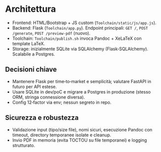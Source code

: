 # Architettura

- Frontend: HTML/Bootstrap + JS custom (`Toolchain/static/js/app.js`).
- Backend: Flask (`Toolchain/app.py`). Endpoint principali: `GET /`, `POST /generate`, `POST /preview-pdf` (nuovo).
- Toolchain: `Toolchain/publish.sh` invoca Pandoc + XeLaTeX con template LaTeX.
- Storage: inizialmente SQLite via SQLAlchemy (Flask‑SQLAlchemy). Scalabile a Postgres.

## Decisioni chiave

- Mantenere Flask per time‑to‑market e semplicità; valutare FastAPI in futuro per API estese.
- Usare SQLite in dev/poC e migrare a Postgres in produzione (stesso ORM, stringa connessione diversa).
- Config 12‑factor via env; nessun segreto in repo.

## Sicurezza e robustezza

- Validazione input (tipo/size file), nomi sicuri, esecuzione Pandoc con timeout, directory temporanee isolate e cleanup.
- Invio PDF in memoria (evita TOCTOU su file temporanei) e logging strutturato.

